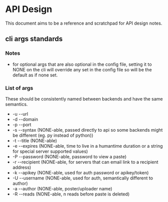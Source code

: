 

# API Design

This document aims to be a reference and scratchpad for API design notes.


## cli args standards

### Notes

- for optional args that are also optional in the config file, setting it to
  NONE on the cli will override any set in the config file so will be the
  default as if none set.

### List of args

These should be consistently named between backends and have the same semantics.

* -u --url
* -d --domain
* -p --port
* -s --syntax (NONE-able, passed directly to api so some backends might be
  different (eg. py instead of python))
* -t --title (NONE-able)
* -e --expires (NONE-able, time to live in a humantime duration or a string for special server supported values)
* -P --password (NONE-able, password to view a paste)
* -r --recipient (NONE-able, for servers that can email link to a recipient
  address)
* -k --apikey (NONE-able, used for auth password or apikey/token)
* -U --username (NONE-able, used for auth, semantically different to author)
* -a --author (NONE-able, poster/uploader name)
* -R --reads (NONE-able, n reads before paste is deleted)
